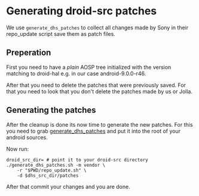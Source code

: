 # Generating droid-src patches

We use `generate_dhs_patches` to collect all changes made by Sony in their
repo_update script save them as patch files.

## Preperation

First you need to have a *plain* AOSP tree initialized with the version
matching to droid-hal e.g. in our case android-9.0.0-r46.

After that you need to delete the patches that were previously saved.
For that you need to look that you don't delete the patches made by us or Jolla.

## Generating the patches

After the cleanup is done its now time to generate the new patches.
For this you need to grab [generate_dhs_patches](https://github.com/mer-hybris/droid-hal-source/pull/7) and put it into the root of your android sources.

Now run:
```
droid_src_dir= # point it to your droid-src directory
./generate_dhs_patches.sh -m vendor \
    -r "$PWD/repo_update.sh" \
    -d $dhs_src_dir/patches
```

After that commit your changes and you are done.
